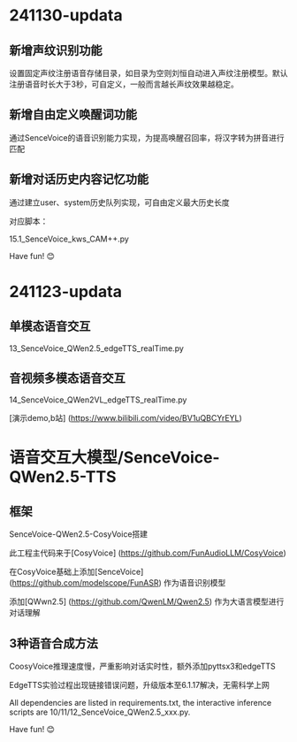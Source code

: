 # 241130-updata

## 新增声纹识别功能

设置固定声纹注册语音存储目录，如目录为空则刘恒自动进入声纹注册模型。默认注册语音时长大于3秒，可自定义，一般而言越长声纹效果越稳定。

## 新增自由定义唤醒词功能

通过SenceVoice的语音识别能力实现，为提高唤醒召回率，将汉字转为拼音进行匹配

## 新增对话历史内容记忆功能

通过建立user、system历史队列实现，可自由定义最大历史长度

对应脚本：

15.1_SenceVoice_kws_CAM++.py

Have fun! 😊

# 241123-updata

## 单模态语音交互

13_SenceVoice_QWen2.5_edgeTTS_realTime.py

## 音视频多模态语音交互

14_SenceVoice_QWen2VL_edgeTTS_realTime.py

[演示demo,b站] (https://www.bilibili.com/video/BV1uQBCYrEYL)

# 语音交互大模型/SenceVoice-QWen2.5-TTS

## 框架
SenceVoice-QWen2.5-CosyVoice搭建

此工程主代码来于[CosyVoice] (https://github.com/FunAudioLLM/CosyVoice)

在CosyVoice基础上添加[SenceVoice] (https://github.com/modelscope/FunASR) 作为语音识别模型

添加[QWwn2.5] (https://github.com/QwenLM/Qwen2.5) 作为大语言模型进行对话理解

## 3种语音合成方法

CoosyVoice推理速度慢，严重影响对话实时性，额外添加pyttsx3和edgeTTS

EdgeTTS实验过程出现链接错误问题，升级版本至6.1.17解决，无需科学上网

All dependencies are listed in requirements.txt, the interactive inference scripts are 10/11/12_SenceVoice_QWen2.5_xxx.py. 

Have fun! 😊
